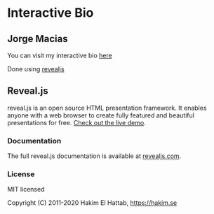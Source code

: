 # Interactive Bio
## Jorge Macias
You can visit my interactive bio [here](https://ulmomacias.github.io)




Done using [revealjs](https://revealjs.com)
## Reveal.js

reveal.js is an open source HTML presentation framework. It enables anyone with a web browser to create fully featured and beautiful presentations for free. [Check out the live demo](https://revealjs.com/).
### Documentation
The full reveal.js documentation is available at [revealjs.com](https://revealjs.com).
### License

MIT licensed

Copyright (C) 2011-2020 Hakim El Hattab, https://hakim.se
